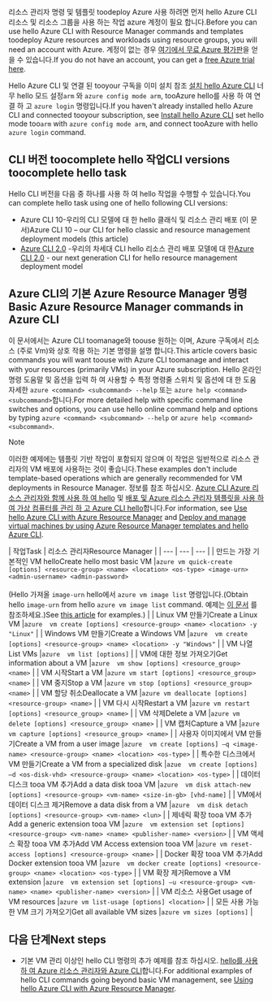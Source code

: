 <span data-ttu-id="b9c4c-101">리소스 관리자 명령 및 템플릿 toodeploy Azure 사용 하려면 먼저 hello Azure CLI 리소스 및 리소스 그룹을 사용 하는 작업 azure 계정이 필요 합니다.</span><span class="sxs-lookup"><span data-stu-id="b9c4c-101">Before you can use hello Azure CLI with Resource Manager commands and templates toodeploy Azure resources and workloads using resource groups, you will need an account with Azure.</span></span> <span data-ttu-id="b9c4c-102">계정이 없는 경우 [여기에서 무료 Azure 평가판](https://azure.microsoft.com/pricing/free-trial/)을 얻을 수 있습니다.</span><span class="sxs-lookup"><span data-stu-id="b9c4c-102">If you do not have an account, you can get a [free Azure trial here](https://azure.microsoft.com/pricing/free-trial/).</span></span>

<span data-ttu-id="b9c4c-103">Hello Azure CLI 및 연결 된 tooyour 구독을 이미 설치 참조 [설치 hello Azure CLI](../articles/cli-install-nodejs.md) 너무 hello 모드 설정`arm` 와 `azure config mode arm`, tooAzure hello를 사용 하 여 연결 하 고 `azure login` 명령입니다.</span><span class="sxs-lookup"><span data-stu-id="b9c4c-103">If you haven't already installed hello Azure CLI and connected tooyour subscription, see [Install hello Azure CLI](../articles/cli-install-nodejs.md) set hello mode too`arm` with `azure config mode arm`, and connect tooAzure with hello `azure login` command.</span></span>

## <a name="cli-versions-toocomplete-hello-task"></a><span data-ttu-id="b9c4c-104">CLI 버전 toocomplete hello 작업</span><span class="sxs-lookup"><span data-stu-id="b9c4c-104">CLI versions toocomplete hello task</span></span>
<span data-ttu-id="b9c4c-105">Hello CLI 버전을 다음 중 하나를 사용 하 여 hello 작업을 수행할 수 있습니다.</span><span class="sxs-lookup"><span data-stu-id="b9c4c-105">You can complete hello task using one of hello following CLI versions:</span></span>

- <span data-ttu-id="b9c4c-106">Azure CLI 10-우리의 CLI 모델에 대 한 hello 클래식 및 리소스 관리 배포 (이 문서)</span><span class="sxs-lookup"><span data-stu-id="b9c4c-106">Azure CLI 10 – our CLI for hello classic and resource management deployment models (this article)</span></span>
- <span data-ttu-id="b9c4c-107">[Azure CLI 2.0](../articles/virtual-machines/linux/cli-manage.md) -우리의 차세대 CLI hello 리소스 관리 배포 모델에 대 한</span><span class="sxs-lookup"><span data-stu-id="b9c4c-107">[Azure CLI 2.0](../articles/virtual-machines/linux/cli-manage.md) - our next generation CLI for hello resource management deployment model</span></span>

## <a name="basic-azure-resource-manager-commands-in-azure-cli"></a><span data-ttu-id="b9c4c-108">Azure CLI의 기본 Azure Resource Manager 명령</span><span class="sxs-lookup"><span data-stu-id="b9c4c-108">Basic Azure Resource Manager commands in Azure CLI</span></span>
<span data-ttu-id="b9c4c-109">이 문서에서는 Azure CLI toomanage와 toouse 원하는 이며, Azure 구독에서 리소스 (주로 Vm)와 상호 작용 하는 기본 명령을 설명 합니다.</span><span class="sxs-lookup"><span data-stu-id="b9c4c-109">This article covers basic commands you will want toouse with Azure CLI toomanage and interact with your resources (primarily VMs) in your Azure subscription.</span></span>  <span data-ttu-id="b9c4c-110">Hello 온라인 명령 도움말 및 옵션을 입력 하 여 사용할 수 특정 명령줄 스위치 및 옵션에 대 한 도움 자세한 `azure <command> <subcommand> --help` 또는 `azure help <command> <subcommand>`합니다.</span><span class="sxs-lookup"><span data-stu-id="b9c4c-110">For more detailed help with specific command line switches and options, you can use hello online command help and options by typing `azure <command> <subcommand> --help` or `azure help <command> <subcommand>`.</span></span>

> [!NOTE]
> <span data-ttu-id="b9c4c-111">이러한 예제에는 템플릿 기반 작업이 포함되지 않으며 이 작업은 일반적으로 리소스 관리자의 VM 배포에 사용하는 것이 좋습니다.</span><span class="sxs-lookup"><span data-stu-id="b9c4c-111">These examples don't include template-based operations which are generally recommended for VM deployments in Resource Manager.</span></span> <span data-ttu-id="b9c4c-112">정보를 참조 하십시오. [Azure CLI Azure 리소스 관리자와 함께 사용 하 여 hello](../articles/xplat-cli-azure-resource-manager.md) 및 [배포 및 Azure 리소스 관리자 템플릿을 사용 하 여 가상 컴퓨터를 관리 하 고 Azure CLI hello](../articles/virtual-machines/linux/create-ssh-secured-vm-from-template.md?toc=%2fazure%2fvirtual-machines%2flinux%2ftoc.json)합니다.</span><span class="sxs-lookup"><span data-stu-id="b9c4c-112">For information, see [Use hello Azure CLI with Azure Resource Manager](../articles/xplat-cli-azure-resource-manager.md) and [Deploy and manage virtual machines by using Azure Resource Manager templates and hello Azure CLI](../articles/virtual-machines/linux/create-ssh-secured-vm-from-template.md?toc=%2fazure%2fvirtual-machines%2flinux%2ftoc.json).</span></span>
> 
> 

| <span data-ttu-id="b9c4c-113">작업</span><span class="sxs-lookup"><span data-stu-id="b9c4c-113">Task</span></span> | <span data-ttu-id="b9c4c-114">리소스 관리자</span><span class="sxs-lookup"><span data-stu-id="b9c4c-114">Resource Manager</span></span> |
| --- | --- | --- |
| <span data-ttu-id="b9c4c-115">만드는 가장 기본적인 VM hello</span><span class="sxs-lookup"><span data-stu-id="b9c4c-115">Create hello most basic VM</span></span> |`azure vm quick-create [options] <resource-group> <name> <location> <os-type> <image-urn> <admin-username> <admin-password>`<br/><br/><span data-ttu-id="b9c4c-116">(Hello 가져올 `image-urn` hello에서 `azure vm image list` 명령입니다.</span><span class="sxs-lookup"><span data-stu-id="b9c4c-116">(Obtain hello `image-urn` from hello `azure vm image list` command.</span></span> <span data-ttu-id="b9c4c-117">예제는 [이 문서](../articles/virtual-machines/linux/cli-ps-findimage.md?toc=%2fazure%2fvirtual-machines%2flinux%2ftoc.json) 를 참조하세요.)</span><span class="sxs-lookup"><span data-stu-id="b9c4c-117">See [this article](../articles/virtual-machines/linux/cli-ps-findimage.md?toc=%2fazure%2fvirtual-machines%2flinux%2ftoc.json) for examples.)</span></span> |
| <span data-ttu-id="b9c4c-118">Linux VM 만들기</span><span class="sxs-lookup"><span data-stu-id="b9c4c-118">Create a Linux VM</span></span> |`azure  vm create [options] <resource-group> <name> <location> -y "Linux"` |
| <span data-ttu-id="b9c4c-119">Windows VM 만들기</span><span class="sxs-lookup"><span data-stu-id="b9c4c-119">Create a Windows VM</span></span> |`azure  vm create [options] <resource-group> <name> <location> -y "Windows"` |
| <span data-ttu-id="b9c4c-120">VM 나열</span><span class="sxs-lookup"><span data-stu-id="b9c4c-120">List VMs</span></span> |`azure  vm list [options]` |
| <span data-ttu-id="b9c4c-121">VM에 대한 정보 가져오기</span><span class="sxs-lookup"><span data-stu-id="b9c4c-121">Get information about a VM</span></span> |`azure  vm show [options] <resource_group> <name>` |
| <span data-ttu-id="b9c4c-122">VM 시작</span><span class="sxs-lookup"><span data-stu-id="b9c4c-122">Start a VM</span></span> |`azure vm start [options] <resource_group> <name>` |
| <span data-ttu-id="b9c4c-123">VM 중지</span><span class="sxs-lookup"><span data-stu-id="b9c4c-123">Stop a VM</span></span> |`azure vm stop [options] <resource_group> <name>` |
| <span data-ttu-id="b9c4c-124">VM 할당 취소</span><span class="sxs-lookup"><span data-stu-id="b9c4c-124">Deallocate a VM</span></span> |`azure vm deallocate [options] <resource-group> <name>` |
| <span data-ttu-id="b9c4c-125">VM 다시 시작</span><span class="sxs-lookup"><span data-stu-id="b9c4c-125">Restart a VM</span></span> |`azure vm restart [options] <resource_group> <name>` |
| <span data-ttu-id="b9c4c-126">VM 삭제</span><span class="sxs-lookup"><span data-stu-id="b9c4c-126">Delete a VM</span></span> |`azure vm delete [options] <resource_group> <name>` |
| <span data-ttu-id="b9c4c-127">VM 캡처</span><span class="sxs-lookup"><span data-stu-id="b9c4c-127">Capture a VM</span></span> |`azure vm capture [options] <resource_group> <name>` |
| <span data-ttu-id="b9c4c-128">사용자 이미지에서 VM 만들기</span><span class="sxs-lookup"><span data-stu-id="b9c4c-128">Create a VM from a user image</span></span> |`azure  vm create [options] –q <image-name> <resource-group> <name> <location> <os-type>` |
| <span data-ttu-id="b9c4c-129">특수한 디스크에서 VM 만들기</span><span class="sxs-lookup"><span data-stu-id="b9c4c-129">Create a VM from a specialized disk</span></span> |`azue  vm create [options] –d <os-disk-vhd> <resource-group> <name> <location> <os-type>` |
| <span data-ttu-id="b9c4c-130">데이터 디스크 tooa VM 추가</span><span class="sxs-lookup"><span data-stu-id="b9c4c-130">Add a data disk tooa VM</span></span> |`azure  vm disk attach-new [options] <resource-group> <vm-name> <size-in-gb> [vhd-name]` |
| <span data-ttu-id="b9c4c-131">VM에서 데이터 디스크 제거</span><span class="sxs-lookup"><span data-stu-id="b9c4c-131">Remove a data disk from a VM</span></span> |`azure  vm disk detach [options] <resource-group> <vm-name> <lun>` |
| <span data-ttu-id="b9c4c-132">제네릭 확장 tooa VM 추가</span><span class="sxs-lookup"><span data-stu-id="b9c4c-132">Add a generic extension tooa VM</span></span> |`azure  vm extension set [options] <resource-group> <vm-name> <name> <publisher-name> <version>` |
| <span data-ttu-id="b9c4c-133">VM 액세스 확장 tooa VM 추가</span><span class="sxs-lookup"><span data-stu-id="b9c4c-133">Add VM Access extension tooa VM</span></span> |`azure vm reset-access [options] <resource-group> <name>` |
| <span data-ttu-id="b9c4c-134">Docker 확장 tooa VM 추가</span><span class="sxs-lookup"><span data-stu-id="b9c4c-134">Add Docker extension tooa VM</span></span> |`azure  vm docker create [options] <resource-group> <name> <location> <os-type>` |
| <span data-ttu-id="b9c4c-135">VM 확장 제거</span><span class="sxs-lookup"><span data-stu-id="b9c4c-135">Remove a VM extension</span></span> |`azure  vm extension set [options] –u <resource-group> <vm-name> <name> <publisher-name> <version>` |
| <span data-ttu-id="b9c4c-136">VM 리소스 사용</span><span class="sxs-lookup"><span data-stu-id="b9c4c-136">Get usage of VM resources</span></span> |`azure vm list-usage [options] <location>` |
| <span data-ttu-id="b9c4c-137">모든 사용 가능한 VM 크기 가져오기</span><span class="sxs-lookup"><span data-stu-id="b9c4c-137">Get all available VM sizes</span></span> |`azure vm sizes [options]` |

## <a name="next-steps"></a><span data-ttu-id="b9c4c-138">다음 단계</span><span class="sxs-lookup"><span data-stu-id="b9c4c-138">Next steps</span></span>
* <span data-ttu-id="b9c4c-139">기본 VM 관리 이상인 hello CLI 명령의 추가 예제를 참조 하십시오. [hello를 사용 하 여 Azure 리소스 관리자와 Azure CLI](../articles/virtual-machines/azure-cli-arm-commands.md)합니다.</span><span class="sxs-lookup"><span data-stu-id="b9c4c-139">For additional examples of hello CLI commands going beyond basic VM management, see [Using hello Azure CLI with Azure Resource Manager](../articles/virtual-machines/azure-cli-arm-commands.md).</span></span>
